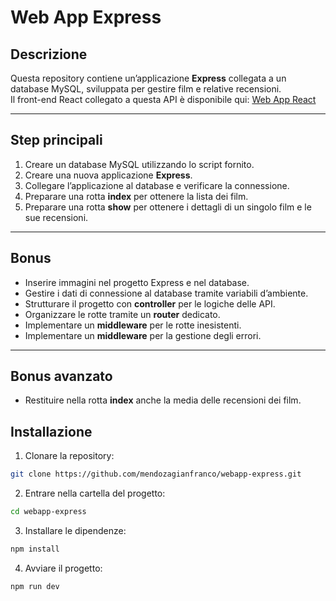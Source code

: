 # Web App Express

## Descrizione
Questa repository contiene un’applicazione **Express** collegata a un database MySQL, sviluppata per gestire film e relative recensioni.  
Il front-end React collegato a questa API è disponibile qui: [Web App React](https://github.com/mendozagianfranco/webapp-react)

---

## Step principali
1. Creare un database MySQL utilizzando lo script fornito.
2. Creare una nuova applicazione **Express**.
3. Collegare l’applicazione al database e verificare la connessione.
4. Preparare una rotta **index** per ottenere la lista dei film.
5. Preparare una rotta **show** per ottenere i dettagli di un singolo film e le sue recensioni.

---

## Bonus
- Inserire immagini nel progetto Express e nel database.
- Gestire i dati di connessione al database tramite variabili d’ambiente.
- Strutturare il progetto con **controller** per le logiche delle API.
- Organizzare le rotte tramite un **router** dedicato.
- Implementare un **middleware** per le rotte inesistenti.
- Implementare un **middleware** per la gestione degli errori.

---

## Bonus avanzato
- Restituire nella rotta **index** anche la media delle recensioni dei film.

## Installazione

1. Clonare la repository:
```bash
git clone https://github.com/mendozagianfranco/webapp-express.git
```
2. Entrare nella cartella del progetto:
```bash
cd webapp-express
```
3. Installare le dipendenze:

```bash
npm install
```
4. Avviare il progetto:
```bash
npm run dev
```
